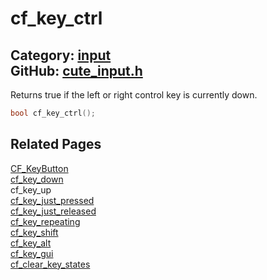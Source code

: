 [//]: # (This file is automatically generated by Cute Framework's docs parser.)
[//]: # (Do not edit this file by hand!)
[//]: # (See: https://github.com/RandyGaul/cute_framework/blob/master/samples/docs_parser.cpp)
[](../header.md ':include')

# cf_key_ctrl

Category: [input](/api_reference?id=input)  
GitHub: [cute_input.h](https://github.com/RandyGaul/cute_framework/blob/master/include/cute_input.h)  
---

Returns true if the left or right control key is currently down.

```cpp
bool cf_key_ctrl();
```

## Related Pages

[CF_KeyButton](/input/cf_keybutton.md)  
[cf_key_down](/input/cf_key_down.md)  
cf_key_up  
[cf_key_just_pressed](/input/cf_key_just_pressed.md)  
[cf_key_just_released](/input/cf_key_just_released.md)  
[cf_key_repeating](/input/cf_key_repeating.md)  
[cf_key_shift](/input/cf_key_shift.md)  
[cf_key_alt](/input/cf_key_alt.md)  
[cf_key_gui](/input/cf_key_gui.md)  
[cf_clear_key_states](/input/cf_clear_key_states.md)  
